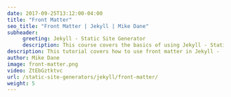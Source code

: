 ```yaml
---
date: 2017-09-25T13:12:00-04:00
title: "Front Matter"
seo_title: "Front Matter | Jekyll | Mike Dane"
subheader:
     greeting: Jekyll - Static Site Generator
     description: This course covers the basics of using Jekyll - Static Site Generator. Work your way through the videos/articles and I'll teach you everything you need to know to create a professional and scalable website or blog!
description: This tutorial covers how to use front matter in Jekyll -  Static Site Generator.
author: Mike Dane
image: front-matter.png
video: ZtEbGztktvc
url: /static-site-generators/jekyll/front-matter/
weight: 5
---
```

